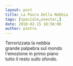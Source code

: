 ```yaml
---
layout: post
title: La Paura Della Nebbia
tags: [speciale,onestar,]
date: 2010-02-15 18:58:00
author: pietro
---
```

Terrorizzata la nebbia<br/>grande palpebra sul mondo<br/>l'emozione in primo piano<br/>tutto il resto sullo sfondo.
